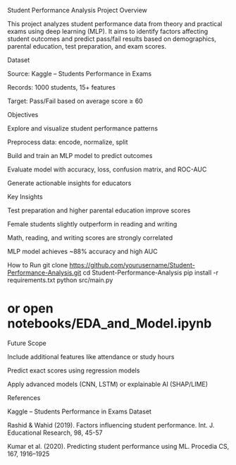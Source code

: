 Student Performance Analysis
Project Overview

This project analyzes student performance data from theory and practical exams using deep learning (MLP). It aims to identify factors affecting student outcomes and predict pass/fail results based on demographics, parental education, test preparation, and exam scores.

Dataset

Source: Kaggle – Students Performance in Exams

Records: 1000 students, 15+ features

Target: Pass/Fail based on average score ≥ 60

Objectives

Explore and visualize student performance patterns

Preprocess data: encode, normalize, split

Build and train an MLP model to predict outcomes

Evaluate model with accuracy, loss, confusion matrix, and ROC-AUC

Generate actionable insights for educators

Key Insights

Test preparation and higher parental education improve scores

Female students slightly outperform in reading and writing

Math, reading, and writing scores are strongly correlated

MLP model achieves ~88% accuracy and high AUC

How to Run
git clone https://github.com/yourusername/Student-Performance-Analysis.git
cd Student-Performance-Analysis
pip install -r requirements.txt
python src/main.py
# or open notebooks/EDA_and_Model.ipynb

Future Scope

Include additional features like attendance or study hours

Predict exact scores using regression models

Apply advanced models (CNN, LSTM) or explainable AI (SHAP/LIME)

References

Kaggle – Students Performance in Exams Dataset

Rashid & Wahid (2019). Factors influencing student performance. Int. J. Educational Research, 98, 45-57

Kumar et al. (2020). Predicting student performance using ML. Procedia CS, 167, 1916–1925
